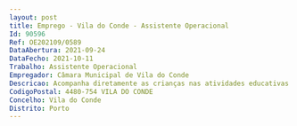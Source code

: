 ```yaml
--- 
layout: post
title: Emprego - Vila do Conde - Assistente Operacional
Id: 90596
Ref: OE202109/0589
DataAbertura: 2021-09-24
DataFecho: 2021-10-11
Trabalho: Assistente Operacional
Empregador: Câmara Municipal de Vila do Conde
Descricao: Acompanha diretamente as crianças nas atividades educativas e ou lúdicas, proporcionando lhes ambiente adequado e controla essas atividades, promovendo nomeadamente a adoção de atitudes e regras de higiene pessoal, prevenção e segurança, cortesia e boa conduta, segundo o plano elaborado pelo educador de infância. Vigia as crianças durante o repouso e na sala de aula. Assiste a crianças nos transportes, nos recreios, nos passeios e visitas de estudo. Providencia a conservação e boa utilização das instalações, bem como do material e equipamento didático necessário ao desenvolvimento educativo. Zela pela conservação e higiene ambiental os espaços e das instalações à sua responsabilidade, numa perspetiva pedagógica e cívica. Colabora com os educadores de infância na programação e realização das atividades, no atendimento dos encarregados de educação e na interligação do estabelecimento de ensino e aqueles encarregados. Participa nas reuniões do pessoal técnico. Exerce tarefas de enquadramento e de acompanhamento das crianças e jovens, nomeadamente no âmbito da ação educativa e de apoio à família. Intervém ou comunica eventuais problemas, necessidades ou situações carecidas de resolução quer respeitantes a crianças, quer respeitantes a equipamentos e instalações.
CodigoPostal: 4480-754 VILA DO CONDE
Concelho: Vila do Conde
Distrito: Porto
--- 
```


